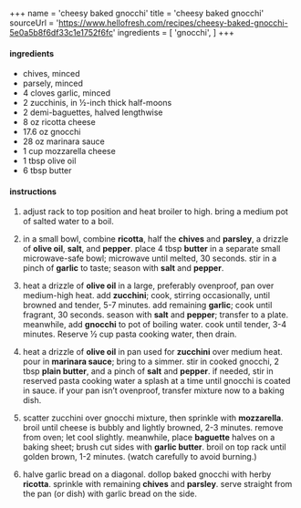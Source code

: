 +++
name = 'cheesy baked gnocchi'
title = 'cheesy baked gnocchi'
sourceUrl = 'https://www.hellofresh.com/recipes/cheesy-baked-gnocchi-5e0a5b8f6df33c1e1752f6fc'
ingredients = [
  'gnocchi',
]
+++

#### ingredients

- chives, minced
- parsely, minced
- 4 cloves garlic, minced
- 2 zucchinis, in ½-inch thick half-moons
- 2 demi-baguettes, halved lengthwise
- 8 oz ricotta cheese
- 17.6 oz gnocchi
- 28 oz marinara sauce
- 1 cup mozzarella cheese
- 1 tbsp olive oil
- 6 tbsp butter

#### instructions

1. adjust rack to top position and heat broiler to high. bring a medium pot of salted water to a boil.

2. in a small bowl, combine **ricotta**, half the **chives** and **parsley**, a drizzle of **olive oil**, **salt**, and **pepper**. place 4 tbsp **butter** in a separate small microwave-safe bowl; microwave until melted, 30 seconds. stir in a pinch of **garlic** to taste; season with **salt** and **pepper**.

3. heat a drizzle of **olive oil** in a large, preferably ovenproof, pan over medium-high heat. add **zucchini**; cook, stirring occasionally, until browned and tender, 5-7 minutes. add remaining **garlic**; cook until fragrant, 30 seconds. season with **salt** and **pepper**; transfer to a plate. meanwhile, add **gnocchi** to pot of boiling water. cook until tender, 3-4 minutes. Reserve ½ cup pasta cooking water, then drain.

4. heat a drizzle of **olive oil** in pan used for **zucchini** over medium heat. pour in **marinara sauce**; bring to a simmer. stir in cooked gnocchi, 2 tbsp **plain butter**, and a pinch of **salt** and **pepper**. if needed, stir in reserved pasta cooking water a splash at a time until gnocchi is coated in sauce. if your pan isn’t ovenproof, transfer mixture now to a baking dish.

5. scatter zucchini over gnocchi mixture, then sprinkle with **mozzarella**. broil until cheese is bubbly and lightly browned, 2-3 minutes. remove from oven; let cool slightly. meanwhile, place **baguette** halves on a baking sheet; brush cut sides with **garlic butter**. broil on top rack until golden brown, 1-2 minutes. (watch carefully to avoid burning.)

6. halve garlic bread on a diagonal. dollop baked gnocchi with herby **ricotta**. sprinkle with remaining **chives** and **parsley**. serve straight from the pan (or dish) with garlic bread on the side.